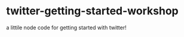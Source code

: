 twitter-getting-started-workshop
================================

a littile node code for getting started with twitter!
